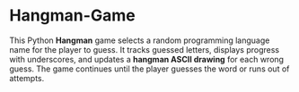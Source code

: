 # Hangman-Game
This Python **Hangman** game selects a random programming language name for the player to guess. It tracks guessed letters, displays progress with underscores, and updates a **hangman ASCII drawing** for each wrong guess. The game continues until the player guesses the word or runs out of attempts. 
